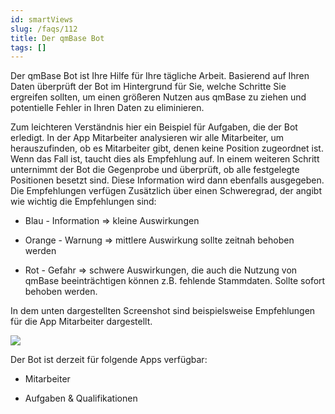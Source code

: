 ```yaml
---
id: smartViews
slug: /faqs/112
title: Der qmBase Bot
tags: []
---
```

Der qmBase Bot ist Ihre Hilfe für Ihre tägliche Arbeit. Basierend auf Ihren Daten überprüft der Bot im Hintergrund für Sie, welche Schritte Sie ergreifen sollten, um einen größeren Nutzen aus qmBase zu ziehen und potentielle Fehler in Ihren Daten zu eliminieren.

Zum leichteren Verständnis hier ein Beispiel für Aufgaben, die der Bot erledigt. In der App Mitarbeiter analysieren wir alle Mitarbeiter, um herauszufinden, ob es Mitarbeiter gibt, denen keine Position zugeordnet ist. Wenn das Fall ist, taucht dies als Empfehlung auf. In einem weiteren Schritt unternimmt der Bot die Gegenprobe und überprüft, ob alle festgelegte Positionen besetzt sind. Diese Information wird dann ebenfalls ausgegeben. Die Empfehlungen verfügen Zusätzlich über einen Schweregrad, der angibt wie wichtig die Empfehlungen sind:

*   Blau - Information => kleine Auswirkungen

*   Orange - Warnung => mittlere Auswirkung sollte zeitnah behoben werden

*   Rot - Gefahr => schwere Auswirkungen, die auch die Nutzung von qmBase beeinträchtigen können z.B. fehlende Stammdaten. Sollte sofort behoben werden.

In dem unten dargestellten Screenshot sind beispielsweise Empfehlungen für die App Mitarbeiter dargestellt.

![](https://caqadmin.blob.core.windows.net/releasenotes/121-images/98d6d502-410c-4a41-9505-5b14283b54d6-mceclip0.png)

Der Bot ist derzeit für folgende Apps verfügbar:

*   Mitarbeiter

*   Aufgaben & Qualifikationen